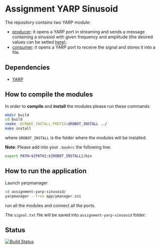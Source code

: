 # Assignment YARP Sinusoid
The repository contains two YARP module:
* [producer](producer_module/): it opens a YARP port in streaming and sends a message containing a sinusoid with given frequency and amplitude (the desired values can be setted [here](producer_module/config/config.ini));
* [consumer](consumer_module/): it opens a YARP port to receive the signal and stores it into a file.

## Dependencies

* [YARP](http://www.yarp.it/)

## How to compile the modules

In order to **compile** and **install** the modules please run these commands
```sh
mkdir build
cd build
cmake -DCMAKE_INSTALL_PREFIX=$ROBOT_INSTALL ../
make install
```

where `$ROBOT_INSTALL` is the folder where the modules will be installed.

**Note**: Please add into your `.bashrc` the following line:
```sh
export PATH=${PATH}:${ROBOT_INSTALL}/bin
```

## How to run the application

Launch yarpmanager
``` sh
cd assignment-yarp-sinusoid/
yarpmanager --from app/ymanager.ini
```
run all the modules and connect all the ports.

The `signal.txt` file will be saved into `assignment-yarp-sinusoid` folder.

## Status
[![Build Status](https://travis-ci.org/GiulioRomualdi/assignment-yarp-sinusoid.svg?branch=master)](https://travis-ci.org/GiulioRomualdi/assignment-yarp-sinusoid)
